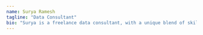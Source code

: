 ```yaml
---
name: Surya Ramesh
tagline: "Data Consultant"
bio: "Surya is a freelance data consultant, with a unique blend of skills developed over 10+ years of professional experience, including data expertise, training, mentoring, and public speaking. She excels at breaking down complex technical concepts so for all audiences, backed by my MSc in Data Science. Driven by curiosity, she is committed to continuous improvement and passionate about using data ethically to create meaningful impact."
---
```

